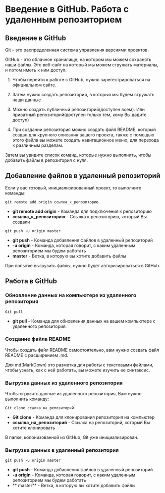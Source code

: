 # Введение в GitHub. Работа с удаленным репозиторием

## Введение в GitHub
Git - это распределенная система управления версиями проектов.

GitHub - это облачное хранилище, на котором мы можем сохранять наши файлы. Это веб-сайт на который мы можем сгружать материалы, и потом иметь к ним доступ.

1. Чтобы перейти к работе с GitHub, нужно зарегестрироваться на официальном [сайте](https://github.com).

2. Затем нужно создать репозиторий, в который мы будем сгружать наши данные

3. Можно создать публичный репозиторий(доступен всем). Или приватный репозиторий(доступен только тем, кому Вы дадите доступ)

4. При создании репозитория можно создать файл README, который создан для крупного описания вашего проекта, также с помощью этого файла вы можете создать навигационное меню, для перехода к различным разделам.

Затем вы увидите список команд, которые нужно выполнить, чтобы добавить файлы в репозитория с нуля.

## Добавление файлов в удаленный репозиторий
Если у вас готовый, инициализированный проект, то выполните команды:

```
git remote add origin ссылка_к_репозиторию
```

* **git remote add origin** - Команда для подключения к репозиторию 
* **ссылка_к_репозиторию** - Ссылка к репозиторию, который Вы создали

```
git push -u origin master
```

* **git push** - Команда добавления файлов в удаленный репозиторий
* **-u origin** - Команда, которая говорит, с каким удаленным репозиторием мы будем работать
* **master** - Ветка, в которую вы хотите добавить файлы

При попытке выгрузить файлы, нужно будет авторизироваться в GitHub.

## Работа в GitHub
### Обновление данных на компьютере из удаленного репозитория
```
Git pull
```
* **git pull** - Команда для обновления данных на вашем компьютере с удаленного репозитория.

### Создание файла README
Чтобы создать файл README самостоятельно, вам нужно создать файл README с расширением .md.

Для md(MarkDown) это разметка для работы с текстовыми файлами, чтобы узнать, как с ней работать, вы можете изучить ее синтаксис.

### Выгрузка данных из удаленного репозитория
Чтобы сгрузить данные из удаленного репозитория, Вам нужно выполнить команду:
```
Git clone ссылка_на_репозиторий
```

* **Git clone** - Команда для клонирования репозитория на компьютер
* **ссылка_на_репозиторий** - Ссылка на репозиторий, который Вы хотите клонировать

В папке, колонизованной из GitHub, Git уже инициализирован.

### Выгрузка данных в удаленный репозитория
```
git push -u origin master
```

* **git push** - Команда добавления файлов в удаленный репозиторий
* **-u origin** - Команда, которая говорит, с каким удаленным репозиторием мы будем работать
* ** master** - Ветка, в которую вы хотите добавить файлы

